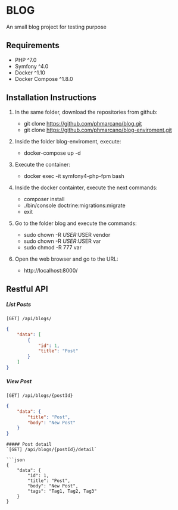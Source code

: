 
# BLOG

 An small blog project for testing purpose

## Requirements

- PHP ^7.0
- Symfony ^4.0
- Docker ^1.10
- Docker Compose ^1.8.0

## Installation Instructions

1. In the same folder, download the repositories from github:
    - git clone https://github.com/phmarcano/blog.git
    - git clone https://github.com/phmarcano/blog-enviroment.git

2. Inside the folder blog-enviroment, execute:
    - docker-compose up -d

3. Execute the container:
    - docker exec -it symfony4-php-fpm bash

4. Inside the docker containter, execute the next commands:
    - composer install
    - ./bin/console doctrine:migrations:migrate
    - exit

5. Go to the folder blog and execute the commands:
    - sudo chown -R $USER:$USER vendor
    - sudo chown -R $USER:$USER var
    - sudo chmod -R 777 var

6. Open the web browser and go to the URL:
    - http://localhost:8000/

## Restful API

##### List Posts
`[GET] /api/blogs/`

```json
{
    "data": [
        {
            "id": 1,
            "title": "Post"
        }
    ]
}
```
##### View Post
`[GET] /api/blogs/{postId}`

```json
{
    "data": {
        "title": "Post",
        "body": "New Post"
    }
}
```
```
##### Post detail
`[GET] /api/blogs/{postId}/detail`

```json
{
    "data": {
        "id": 1,
        "title": "Post",
        "body": "New Post",
        "tags": "Tag1, Tag2, Tag3"
    }
}
```
